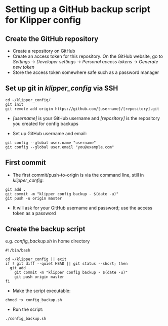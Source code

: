 # Setting up a GitHub backup script for Klipper config

## Create the GitHub repository

- Create a repository on GitHub
- Create an access token for this repository. On the GitHub website, go to *Settings* -> *Developer settings* -> *Personal access tokens* -> *Generate new token*
- Store the access token somewhere safe such as a password manager

## Set up git in *klipper_config* via SSH
```
cd ~/klipper_config/
git init
git remote add origin https://github.com/[username]/[repository].git
```
- *[username]* is your GitHub username and *[repository]* is the repository you created for config backups

- Set up GitHub username and email:
```
git config --global user.name "username"
git config --global user.email "you@example.com"
```

## First commit
 - The first commit/push-to-origin is via the command line, still in *klipper_config*:
```
git add .
git commit -m "klipper config backup - $(date -u)"
git push -u origin master
```
- It will ask for your GitHub username and password; use the access token as a password

## Create the backup script
e.g. *config_backup.sh* in home directory
```
#!/bin/bash

cd ~/klipper_config || exit
if ! git diff --quiet HEAD || git status --short; then
  git add .
	git commit -m "klipper config backup - $(date -u)"
	git push origin master
fi
```
- Make the script executable:
```
chmod +x config_backup.sh
```
- Run the script:
```
./config_backup.sh
```
